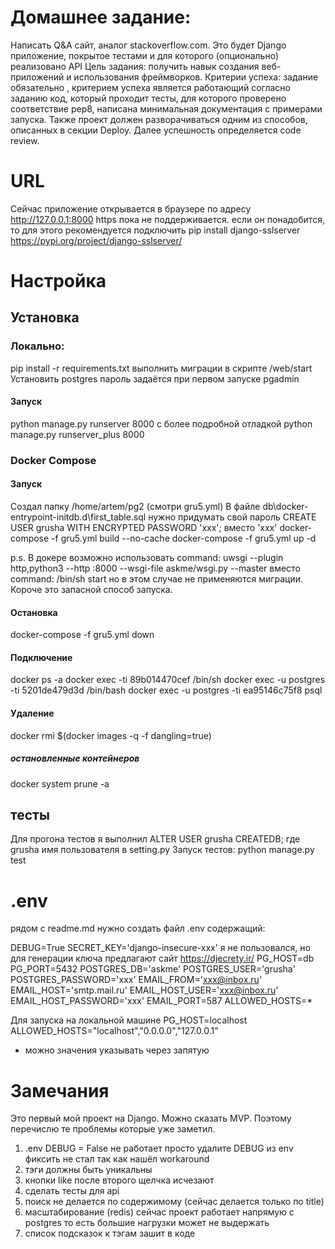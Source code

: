 # Домашнее задание:
Написать Q&A сайт, аналог stackoverflow.com. Это будет Django приложение, 
покрытое тестами и для которого (опционально) реализовано API
Цель задания: получить навык создания веб-приложений и использования фреймворков.
Критерии успеха: задание
обязательно
, критерием успеха является работающий согласно заданию код, который 
проходит тесты, для которого проверено соответствие pep8, написана 
минимальная документация с примерами запуска.
Также проект должен разворачиваться одним из способов, описанных в секции 
Deploy. Далее успешность определяется code review.

# URL
Сейчас приложение открывается в браузере по адресу
http://127.0.0.1:8000
https пока не поддерживается.
если он понадобится, то для этого рекомендуется подключить 
pip install django-sslserver 
https://pypi.org/project/django-sslserver/

# Настройка
## Установка 
### Локально:
pip install -r requirements.txt
выполнить миграции в скрипте /web/start
Установить postgres
пароль задаётся при первом запуске pgadmin

#### Запуск
python manage.py runserver 8000
c более подробной отладкой
python manage.py runserver_plus 8000

### Docker Compose
#### Запуск
Создал папку /home/artem/pg2 (смотри gru5.yml)
В файле db\docker-entrypoint-initdb.d\first_table.sql
нужно придумать свой пароль 
CREATE USER grusha WITH ENCRYPTED PASSWORD 'xxx';
вместо 'xxx'
docker-compose -f gru5.yml build --no-cache
docker-compose -f gru5.yml up -d

p.s.
В докере возможно использовать
command: uwsgi --plugin http,python3 --http :8000 --wsgi-file askme/wsgi.py --master
вместо 
command: /bin/sh start
но в этом случае не применяются миграции. Короче это запасной способ запуска.

#### Остановка
docker-compose -f gru5.yml down

#### Подключение
docker ps -a
docker exec -ti 89b014470cef /bin/sh
docker exec -u postgres -ti 5201de479d3d /bin/bash
docker exec -u postgres -ti ea95146c75f8 psql

#### Удаление
docker rmi $(docker images -q -f dangling=true)
##### остановленные контейнеров
docker system prune -a

## тесты
Для прогона тестов я выполнил
ALTER USER grusha CREATEDB;
где grusha имя пользователя в setting.py
Запуск тестов:
python manage.py test

# .env
рядом с readme.md нужно создать файл .env
содержащий:

DEBUG=True
SECRET_KEY='django-insecure-xxx'
я не пользовался, но для генерации ключа предлагают сайт https://djecrety.ir/
PG_HOST=db
PG_PORT=5432
POSTGRES_DB='askme'
POSTGRES_USER='grusha'
POSTGRES_PASSWORD='xxx'
EMAIL_FROM='xxx@inbox.ru'
EMAIL_HOST='smtp.mail.ru'
EMAIL_HOST_USER='xxx@inbox.ru'
EMAIL_HOST_PASSWORD='xxx'
EMAIL_PORT=587
ALLOWED_HOSTS=*

Для запуска на локальной машине
PG_HOST=localhost
ALLOWED_HOSTS="localhost","0.0.0.0","127.0.0.1"
- можно значения указывать через запятую

# Замечания
Это первый мой проект на Django. Можно сказать MVP.
Поэтому перечислю те проблемы которые уже заметил.
1. .env 
DEBUG = False не работает 
просто удалите DEBUG из env
фиксить не стал так как нашёл workaround
2. тэги должны быть уникальны 
3. кнопки like после второго щелчка исчезают
4. сделать тесты для api 
5. поиск не делается по содержимому (сейчас делается только по title)
6. масштабирование (redis) сейчас проект работает напрямую с postgres
то есть большие нагрузки может не выдержать
7. список подсказок к тэгам зашит в коде
